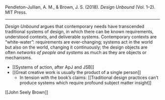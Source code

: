 Pendleton-Jullian, A. M., & Brown, J. S. (2018). _Design Unbound_ (Vol. 1–2). MIT Press.

---

_Design Unbound_ argues that contemporary needs have transcended traditional systems of design, in which there can be known requirements, understood contexts, and deliverable systems. Contemporary contexts are “white-water”: requirements are ever-changing; systems act in the world but also on the world, changing it continuously; the design objects are often _networks of people and systems_ as much as they are objects or mechanisms.

- [[Systems of action, after ApJ and JSB]]
- [[Great creative work is usually the product of a single person]]
    - In tension with the book’s claims: [[Traditional design practices can’t produce systems which require profound subject matter insight]]

[[John Seely Brown]]